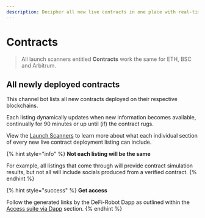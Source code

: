 ```yaml
---
description: Decipher all new live contracts in one place with real-time updates.
---
```


# Contracts

> All launch scanners entitled **Contracts** work the same for ETH, BSC and Arbitrum.

## All newly deployed contracts

This channel bot lists all new contracts deployed on their respective blockchains.&#x20;

Each listing dynamically updates when new information becomes available, continually for 90 minutes or up until (if) the contract rugs.

View the [Launch Scanners](./) to learn more about what each individual section of every new live contract deployment listing can include.

{% hint style="info" %}
**Not each listing will be the same**

For example, all listings that come through will provide contract simulation results, but not all will include socials produced from a verified contract.
{% endhint %}

{% hint style="success" %}
**Get access**

Follow the generated links by the DeFi-Robot Dapp as outlined within the [Access suite via Dapp](../../about/getting-started/2.-access-bots-via-dapp.md) section.
{% endhint %}

